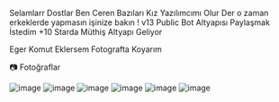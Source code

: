 Selamlarr Dostlar Ben Ceren Bazıları Kız Yazılımcımı Olur Der o zaman erkeklerde yapmasın işinize bakın ! v13 Public Bot Altyapısı Paylaşmak İstedim +10 Starda Müthiş Altyapı Geliyor

Eger Komut Eklersem Fotografta Koyarım

📷 Fotoğraflar

![image](https://media.discordapp.net/attachments/982009622510575699/987580743670722591/unknown.png?width=355&height=103)
![image](https://media.discordapp.net/attachments/982009622510575699/987581913768263700/unknown.png?width=662&height=137)
![image](https://media.discordapp.net/attachments/982009622510575699/987584071767036025/unknown.png?width=325&height=95)
![image](https://media.discordapp.net/attachments/982009622510575699/987491443293687840/unknown.png?width=665&height=218)
![image](https://media.discordapp.net/attachments/982009622510575699/987492008220299324/unknown.png?width=663&height=170)
![image](https://media.discordapp.net/attachments/982009622510575699/987584472700579901/unknown.png?width=303&height=145)
